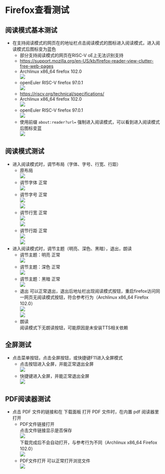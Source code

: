 # Firefox查看测试
## 阅读模式基本测试
- 在支持阅读模式的网页在的地址栏点击阅读模式的图标进入阅读模式，进入阅读模式后图标变为蓝色
    - 部分支持阅读模式的网页在RISC-V oE上无法识别支持    
    - <https://support.mozilla.org/en-US/kb/firefox-reader-view-clutter-free-web-pages>  
    - Archlinux x86_64 firefox 102.0  
        <img src="../Img/view/arch_readermode.png"> 
    - openEuler RISC-V firefox 97.0.1  
        <img src="../Img/view/oe_no_readermode.png"> 
    - <https://riscv.org/technical/specifications/>  
    - Archlinux x86_64 firefox 102.0  
        <img src="../Img/view/riscv_spec_page_arch_readermode.png">  
    - openEuler RISC-V firefox 97.0.1  
        <img src="../Img/view/riscv_spec_page_readermode.png"> 
    - 使用前缀 ```about:reader?url=``` 强制进入阅读模式，可以看到进入阅读模式后图标变蓝  
        <img src="../Img/view/oe_forced_readermode.png">  

## 阅读模式测试
- 进入阅读模式时，调节布局（字体、字号、行宽、行距） 
    - 原布局  
        <img src="../Img/view/original_layout.png">  
    - 调节字体 正常  
        <img src="../Img/view/font_changed.png">  
    - 调节字号 正常  
        <img src="../Img/view/font_size_increased.png">  
        <img src="../Img/view/font_size_decreased.png">  
    - 调节行宽 正常  
        <img src="../Img/view/content_width_increased.png">  
        <img src="../Img/view/content_width_decreased.png">  
    - 调节行距 正常  
        <img src="../Img/view/line_height_increased.png">  
        <img src="../Img/view/line_height_decreased.png">  
- 进入阅读模式时，调节主题（明亮、深色、黑暗），退出，朗读  
    - 调节主题：明亮 正常    
        <img src="../Img/view/light_mode.png">  
    - 调节主题：深色 正常  
        <img src="../Img/view/sepia_mode.png">  
    - 调节主题：黑暗 正常    
        <img src="../Img/view/dark_mode.png">  
    - 退出 可以正常退出，退出后地址栏出现阅读模式按钮，重启firefox访问同一网页无阅读模式按钮，符合参考行为（Archlinux x86_64 Firefox 102.0）  
        <img src="../Img/view/exit_reader_mode.png">  
        <img src="../Img/view/restart_firefox_no_readermode.png">  
    - 朗读    
    阅读模式下无朗读按钮，可能原因是未安装TTS相关依赖  

## 全屏测试
- 点击菜单按钮，点击全屏按钮，或快捷键F11进入全屏模式  
    - 点击按钮进入全屏，并能正常退出全屏  
        <img src="../Img/view/fullscreen_button.png">  
    - 快捷键进入全屏，并能正常退出全屏  
        <img src="../Img/view/fullscreen_f11.png">  
## PDF阅读器测试
- 点击 PDF 文件的链接和在 下载面板 打开 PDF 文件时，在内置 pdf 阅读器里打开  
    - PDF文件链接打开   
        点击文件链接显示是否保存  
        <img src="../Img/view/pdf_from_link.png">  
        下载完成后不会自动打开，与参考行为不同（Archlinux x86_64 Firefox 102.0）  
        <img src="../Img/view/pdf_downloaded.png">  
    - PDF文件打开 可以正常打开浏览文件  
        <img src="../Img/view/pdf_from_download_list.png">  
